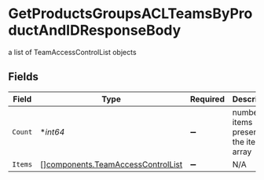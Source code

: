 # GetProductsGroupsACLTeamsByProductAndIDResponseBody

a list of TeamAccessControlList objects


## Fields

| Field                                                                                  | Type                                                                                   | Required                                                                               | Description                                                                            |
| -------------------------------------------------------------------------------------- | -------------------------------------------------------------------------------------- | -------------------------------------------------------------------------------------- | -------------------------------------------------------------------------------------- |
| `Count`                                                                                | **int64*                                                                               | :heavy_minus_sign:                                                                     | number of items present in the items array                                             |
| `Items`                                                                                | [][components.TeamAccessControlList](../../models/components/teamaccesscontrollist.md) | :heavy_minus_sign:                                                                     | N/A                                                                                    |